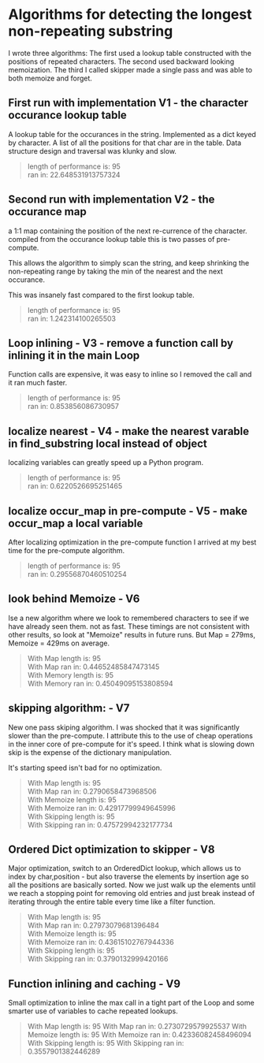 # Algorithms for detecting the longest non-repeating substring

I wrote three algorithms: The first used a lookup table constructed with the
positions of repeated characters. The second used backward looking memoization.
The third I called skipper made a single pass and was able to both memoize
and forget.

## First run with implementation V1 - the character occurance lookup table

A lookup table for the occurances in the string. Implemented as a dict keyed
by character. A list of all the positions for that char are in the table. Data
structure design and traversal was klunky and slow.

>length of performance is: 95  
> ran in: 22.648531913757324  

## Second run with implementation V2 - the occurance map

a 1:1 map containing the position of the next re-currence of the character. compiled from the
occurance lookup table this is two passes of pre-compute.

This allows the algorithm to simply scan the string, and keep shrinking the
non-repeating range by taking the min of the nearest and the next occurance.

This was insanely fast compared to the first lookup table.

> length of performance is: 95  
> ran in: 1.242314100265503  

## Loop inlining - V3 - remove a function call by inlining it in the main Loop

Function calls are expensive, it was easy to inline so I removed the call
and it ran much faster.

> length of performance is: 95  
> ran in: 0.853856086730957  

## localize nearest - V4 - make the nearest varable in find_substring local instead of object

localizing variables can greatly speed up a Python program.

> length of performance is: 95  
>  ran in: 0.6220526695251465  

## localize occur_map in pre-compute - V5 - make occur_map a local variable


After localizing optimization in the pre-compute function I arrived at my
best time for the pre-compute algorithm.

> length of performance is: 95  
> ran in: 0.29556870460510254  

## look behind Memoize - V6

Ise a new algorithm where we look to remembered characters to see if we have already seen them. not as fast. These timings are not consistent with other results, so look at "Memoize" results in future
runs. But Map = 279ms, Memoize = 429ms on average.

> With Map length is: 95  
>  With Map ran in: 0.44652485847473145  
>  With Memory length is: 95  
>  With Memory ran in: 0.45049095153808594  

##  skipping algorithm: - V7

New one pass skiping algorithm. I was shocked that it was significantly slower
than the pre-compute. I attribute this to the use of cheap operations in the inner
core of pre-compute for it's speed. I think what is slowing down skip is
the expense of the dictionary manipulation.

It's starting speed isn't bad for no optimization.

> With Map length is: 95  
> With Map ran in: 0.2790658473968506  
> With Memoize length is: 95  
> With Memoize ran in: 0.42917799949645996  
> With Skipping length is: 95  
> With Skipping ran in: 0.47572994232177734  

## Ordered Dict optimization to skipper - V8

Major optimization, switch to an OrderedDict lookup, which allows us to
index by char,position - but also traverse the elements by insertion age
so all the positions are basically sorted. Now we just walk up the elements
until we reach a stopping point for removing old entries and just break instead of
iterating through the entire table every time like a filter function.

> With Map length is: 95  
> With Map ran in: 0.27973079681396484  
> With Memoize length is: 95  
> With Memoize ran in: 0.43615102767944336  
> With Skipping length is: 95  
> With Skipping ran in: 0.3790132999420166  

## Function inlining and caching - V9

Small optimization to inline the max call in a tight part of the Loop
and some smarter use of variables to cache repeated lookups.

> With Map length is: 95
> With Map ran in: 0.2730729579925537
> With Memoize length is: 95
> With Memoize ran in: 0.42336082458496094
> With Skipping length is: 95
> With Skipping ran in: 0.3557901382446289
